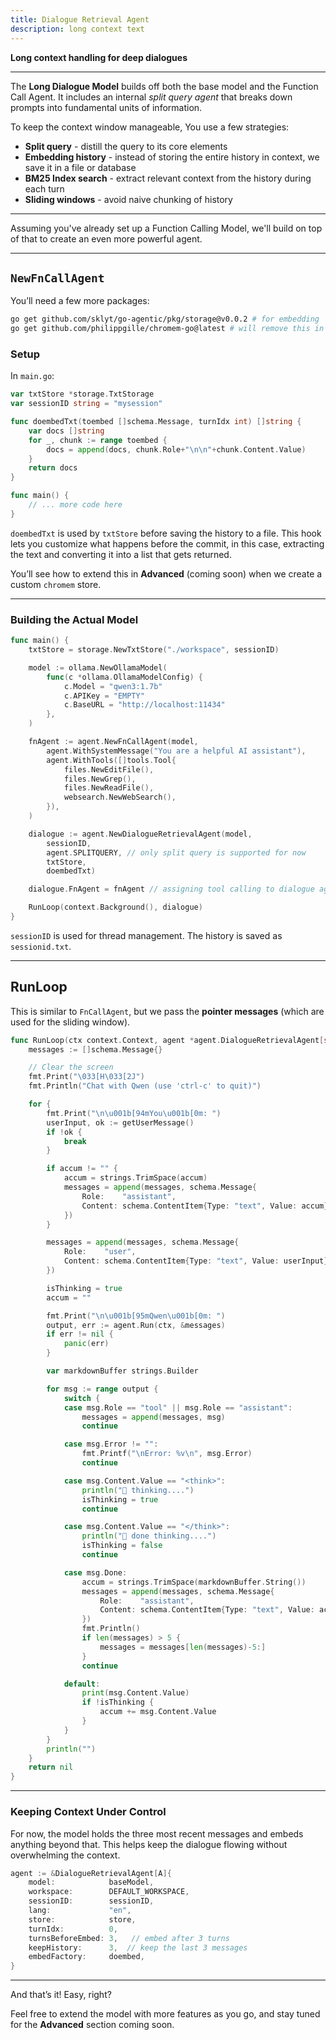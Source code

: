 ```yaml
---
title: Dialogue Retrieval Agent
description: long context text
---
```


**Long context handling for deep dialogues**

---

The **Long Dialogue Model** builds off both the base model and the Function Call Agent. It includes an internal *split query agent* that breaks down prompts into fundamental units of information.

To keep the context window manageable, You use a few strategies:

* **Split query** - distill the query to its core elements
* **Embedding history** - instead of storing the entire history in context, we save it in a file or database
* **BM25 Index search** - extract relevant context from the history during each turn
* **Sliding windows** - avoid naive chunking of history

---

Assuming you've already set up a Function Calling Model, we'll build on top of that to create an even more powerful agent.

---

## `NewFnCallAgent`

You’ll need a few more packages:

```bash
go get github.com/sklyt/go-agentic/pkg/storage@v0.0.2 # for embedding
go get github.com/philippgille/chromem-go@latest # will remove this in favor of text embedding
```

### Setup

In `main.go`:

```go
var txtStore *storage.TxtStorage
var sessionID string = "mysession"

func doembedTxt(toembed []schema.Message, turnIdx int) []string {
	var docs []string
	for _, chunk := range toembed {
		docs = append(docs, chunk.Role+"\n\n"+chunk.Content.Value)
	}
	return docs
}

func main() {
    // ... more code here
}
```

`doembedTxt` is used by `txtStore` before saving the history to a file. This hook lets you customize what happens before the commit, in this case, extracting the text and converting it into a list that gets returned.

You’ll see how to extend this in **Advanced** (coming soon) when we create a custom `chromem` store.

---

### Building the Actual Model

```go
func main() {
	txtStore = storage.NewTxtStore("./workspace", sessionID)

	model := ollama.NewOllamaModel(
		func(c *ollama.OllamaModelConfig) {
			c.Model = "qwen3:1.7b"
			c.APIKey = "EMPTY"
			c.BaseURL = "http://localhost:11434"
		},
	)

	fnAgent := agent.NewFnCallAgent(model,
		agent.WithSystemMessage("You are a helpful AI assistant"),
		agent.WithTools([]tools.Tool{
			files.NewEditFile(),
			files.NewGrep(),
			files.NewReadFile(),
			websearch.NewWebSearch(),
		}),
	)

	dialogue := agent.NewDialogueRetrievalAgent(model,
		sessionID,
		agent.SPLITQUERY, // only split query is supported for now
		txtStore,
		doembedTxt)

	dialogue.FnAgent = fnAgent // assigning tool calling to dialogue agent

	RunLoop(context.Background(), dialogue)
}
```

`sessionID` is used for thread management. The history is saved as `sessionid.txt`.

---

## RunLoop

This is similar to `FnCallAgent`, but we pass the **pointer messages** (which are used for the sliding window).

```go
func RunLoop(ctx context.Context, agent *agent.DialogueRetrievalAgent[string]) error {
	messages := []schema.Message{}

	// Clear the screen
	fmt.Print("\033[H\033[2J")
	fmt.Println("Chat with Qwen (use 'ctrl-c' to quit)")

	for {
		fmt.Print("\n\u001b[94mYou\u001b[0m: ")
		userInput, ok := getUserMessage()
		if !ok {
			break
		}

		if accum != "" {
			accum = strings.TrimSpace(accum)
			messages = append(messages, schema.Message{
				Role:    "assistant",
				Content: schema.ContentItem{Type: "text", Value: accum},
			})
		}

		messages = append(messages, schema.Message{
			Role:    "user",
			Content: schema.ContentItem{Type: "text", Value: userInput},
		})

		isThinking = true
		accum = ""

		fmt.Print("\n\u001b[95mQwen\u001b[0m: ")
		output, err := agent.Run(ctx, &messages)
		if err != nil {
			panic(err)
		}

		var markdownBuffer strings.Builder

		for msg := range output {
			switch {
			case msg.Role == "tool" || msg.Role == "assistant":
				messages = append(messages, msg)
				continue

			case msg.Error != "":
				fmt.Printf("\nError: %v\n", msg.Error)
				continue

			case msg.Content.Value == "<think>":
				println("🤔 thinking....")
				isThinking = true
				continue

			case msg.Content.Value == "</think>":
				println("🤔 done thinking....")
				isThinking = false
				continue

			case msg.Done:
				accum = strings.TrimSpace(markdownBuffer.String())
				messages = append(messages, schema.Message{
					Role:    "assistant",
					Content: schema.ContentItem{Type: "text", Value: accum},
				})
				fmt.Println()
				if len(messages) > 5 {
					messages = messages[len(messages)-5:]
				}
				continue

			default:
				print(msg.Content.Value)
				if !isThinking {
					accum += msg.Content.Value
				}
			}
		}
		println("")
	}
	return nil
}
```

---

### Keeping Context Under Control

For now, the model holds the three most recent messages and embeds anything beyond that. This helps keep the dialogue flowing without overwhelming the context.

```go
agent := &DialogueRetrievalAgent[A]{
	model:            baseModel,
	workspace:        DEFAULT_WORKSPACE,
	sessionID:        sessionID,
	lang:             "en",
	store:            store,
	turnIdx:          0,
	turnsBeforeEmbed: 3,   // embed after 3 turns
	keepHistory:      3,  // keep the last 3 messages
	embedFactory:     doembed,
}
```

---

And that’s it! Easy, right?

Feel free to extend the model with more features as you go, and stay tuned for the **Advanced** section coming soon.
